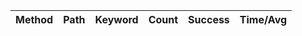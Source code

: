 Method | Path | Keyword | Count | Success | Time/Avg 
:-------|:-----|:--------|------:|--------:|---------: